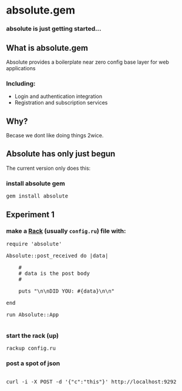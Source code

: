 absolute.gem
============

### absolute is just getting started...

What is absolute.gem
--------------------

Absolute provides a boilerplate near zero config base layer for web applications

### Including:

* Login and authentication integration
* Registration and subscription services


Why?
----

Becase we dont like doing things 2wice.


Absolute has only just begun
----------------------------

The current version only does this:

### install absolute gem

<pre>gem install absolute</pre>

Experiment 1
------------

### make a [Rack](http://rack.github.com/) (usually `config.ru`) file with:

<pre>
require 'absolute'

Absolute::post_received do |data|

    #
    # data is the post body
    #

    puts "\n\nDID YOU: #{data}\n\n" 

end

run Absolute::App

</pre>

### start the rack (up)

<pre>rackup config.ru</pre>

### post a spot of json 

<pre>

curl -i -X POST -d '{"c":"this"}' http://localhost:9292

</pre>
